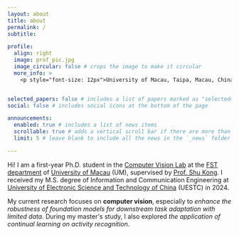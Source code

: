```yaml
---
layout: about
title: about
permalink: /
subtitle:

profile:
  align: right
  image: prof_pic.jpg
  image_circular: false # crops the image to make it circular
  more_info: >
    <p style="font-size: 12px">University of Macau, Taipa, Macau, China</p>


selected_papers: false # includes a list of papers marked as "selected={true}"
social: false # includes social icons at the bottom of the page

announcements:
  enabled: true # includes a list of news items
  scrollable: true # adds a vertical scroll bar if there are more than 3 news items
  limit: 5 # leave blank to include all the news in the `_news` folder

---
```


Hi! I am a first-year Ph.D. student in the [Computer Vision Lab](https://aimerykong.github.io/group.html) at the [FST department](https://www.fst.um.edu.mo/) of [University of Macau](https://www.um.edu.mo/) (UM), supervised by [Prof. Shu Kong](https://aimerykong.github.io). I received my M.S. degree of Information and Communication Engineering at [University of Electronic Science and Technology of China](https://www.uestc.edu.cn/) (UESTC) in 2024. 


My current research focuses on **computer vision**, especially to *enhance the robustness of foundation models for downstream task adaptation with limited data*. During my master's study, I also explored *the application of continual learning on activity recognition*.


<br>
<br>
